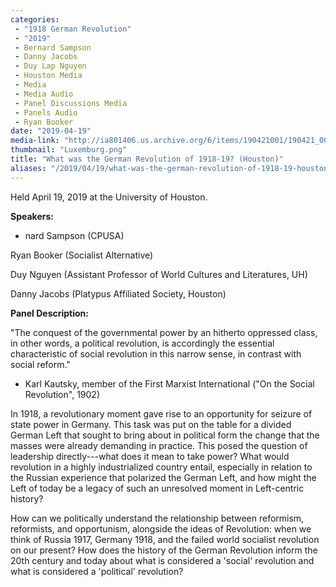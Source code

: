 ```yaml
---
categories:
 - "1918 German Revolution"
 - "2019"
 - Bernard Sampson
 - Danny Jacobs
 - Duy Lap Nguyen
 - Houston Media
 - Media
 - Media Audio
 - Panel Discussions Media
 - Panels Audio
 - Ryan Booker
date: "2019-04-19"
media-link: "http://ia801406.us.archive.org/6/items/190421001/190421_001.MP3"
thumbnail: "Luxemburg.png"
title: "What was the German Revolution of 1918-19? (Houston)"
aliases: "/2019/04/19/what-was-the-german-revolution-of-1918-19-houston/"
---
```


Held April 19, 2019 at the University of Houston.

**Speakers:**


 - nard Sampson (CPUSA)

Ryan Booker (Socialist Alternative)

Duy Nguyen (Assistant Professor of World Cultures and Literatures, UH)

Danny Jacobs (Platypus Affiliated Society, Houston)

**Panel Description:**

"The conquest of the governmental power by an hitherto oppressed class, in other words, a political revolution, is accordingly the essential characteristic of social revolution in this narrow sense, in contrast with social reform."
 - Karl Kautsky, member of the First Marxist International ("On the Social Revolution", 1902)

In 1918, a revolutionary moment gave rise to an opportunity for seizure of state power in Germany. This task was put on the table for a divided German Left that sought to bring about in political form the change that the masses were already demanding in practice. This posed the question of leadership directly---what does it mean to take power? What would revolution in a highly industrialized country entail, especially in relation to the Russian experience that polarized the German Left, and how might the Left of today be a legacy of such an unresolved moment in Left-centric history?

How can we politically understand the relationship between reformism, reformists, and opportunism, alongside the ideas of Revolution: when we think of Russia 1917, Germany 1918, and the failed world socialist revolution on our present? How does the history of the German Revolution inform the 20th century and today about what is considered a 'social' revolution and what is considered a 'political' revolution?
